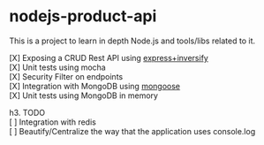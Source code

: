 # nodejs-product-api

This is a project to learn in depth Node.js and tools/libs related to it.

[X] Exposing a CRUD Rest API using [express+inversify](http://inversify.io/) <br>
[X] Unit tests using mocha <br>
[X] Security Filter on endpoints <br>
[X] Integration with MongoDB using [mongoose](https://mongoosejs.com/) <br>
[X] Unit tests using MongoDB in memory <br>

h3. TODO <br>
[ ] Integration with redis <br>
[ ] Beautify/Centralize the way that the application uses console.log <br>
